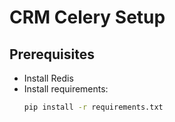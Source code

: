 # CRM Celery Setup

## Prerequisites
- Install Redis
- Install requirements:
  ```bash
  pip install -r requirements.txt